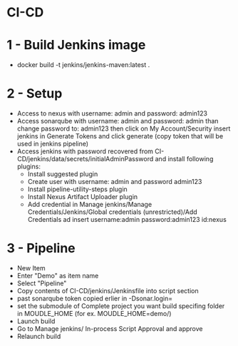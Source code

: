 # CI-CD

# 1 - Build Jenkins image
- docker build -t jenkins/jenkins-maven:latest .

# 2 - Setup
- Access to nexus with username: admin and password: admin123
- Access sonarqube with username: admin and password: admin than change password to: admin123 then click on My Account/Security insert jenkins in Generate Tokens and click generate (copy token that will be used in jenkins pipeline)
- Access jenkins with password recovered from CI-CD/jenkins/data/secrets/initialAdminPassword and install following plugins:
	- Install suggested plugin
	- Create user with username: admin and password admin123
	- Install pipeline-utility-steps plugin
	- Install Nexus Artifact Uploader plugin
	- Add credential in Manage jenkins/Manage Credentials/Jenkins/Global credentials (unrestricted)/Add Credentials ad insert username:admin password:admin123 id:nexus

# 3 - Pipeline
- New Item
- Enter "Demo" as item name 
- Select "Pipeline"
- Copy contents of CI-CD/jenkins/Jenkinsfile into script section
- past sonarqube token copied erlier in -Dsonar.login=
- set the submodule of Complete project you want build specifing folder in MOUDLE_HOME (for ex. MOUDLE_HOME=demo/)
- Launch build
- Go to Manage jenkins/ In-process Script Approval and approve
- Relaunch build
